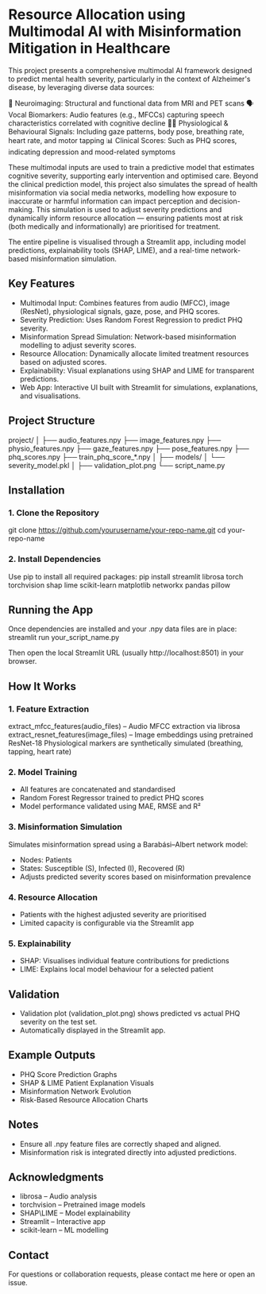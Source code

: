 # Resource Allocation using Multimodal AI with Misinformation Mitigation in Healthcare
This project presents a comprehensive multimodal AI framework designed to predict mental health severity, particularly in the context of Alzheimer's disease, by leveraging diverse data sources:

🧬 Neuroimaging: Structural and functional data from MRI and PET scans
🗣️ Vocal Biomarkers: Audio features (e.g., MFCCs) capturing speech characteristics correlated with cognitive decline
🧍‍♂️ Physiological & Behavioural Signals: Including gaze patterns, body pose, breathing rate, heart rate, and motor tapping
📊 Clinical Scores: Such as PHQ scores, indicating depression and mood-related symptoms

These multimodal inputs are used to train a predictive model that estimates cognitive severity, supporting early intervention and optimised care.
Beyond the clinical prediction model, this project also simulates the spread of health misinformation via social media networks, modelling how exposure to inaccurate or harmful information can impact perception and decision-making. This simulation is used to adjust severity predictions and dynamically inform resource allocation — ensuring patients most at risk (both medically and informationally) are prioritised for treatment.

The entire pipeline is visualised through a Streamlit app, including model predictions, explainability tools (SHAP, LIME), and a real-time network-based misinformation simulation.

## Key Features
* Multimodal Input: Combines features from audio (MFCC), image (ResNet), physiological signals, gaze, pose, and PHQ scores.
* Severity Prediction: Uses Random Forest Regression to predict PHQ severity.
* Misinformation Spread Simulation: Network-based misinformation modelling to adjust severity scores.
* Resource Allocation: Dynamically allocate limited treatment resources based on adjusted scores.
* Explainability: Visual explanations using SHAP and LIME for transparent predictions.
* Web App: Interactive UI built with Streamlit for simulations, explanations, and visualisations.

## Project Structure
project/
│
├── audio_features.npy
├── image_features.npy
├── physio_features.npy
├── gaze_features.npy
├── pose_features.npy
├── phq_scores.npy
├── train_phq_score_*.npy
│
├── models/
│   └── severity_model.pkl
│
├── validation_plot.png
└── script_name.py 

## Installation
### 1. Clone the Repository
git clone https://github.com/yourusername/your-repo-name.git
cd your-repo-name

### 2. Install Dependencies
Use pip to install all required packages:
pip install streamlit librosa torch torchvision shap lime scikit-learn matplotlib networkx pandas pillow

## Running the App
Once dependencies are installed and your .npy data files are in place:
streamlit run your_script_name.py

Then open the local Streamlit URL (usually http://localhost:8501) in your browser.

## How It Works
### 1. Feature Extraction
extract_mfcc_features(audio_files) – Audio MFCC extraction via librosa
extract_resnet_features(image_files) – Image embeddings using pretrained ResNet-18
Physiological markers are synthetically simulated (breathing, tapping, heart rate)

### 2. Model Training
* All features are concatenated and standardised
* Random Forest Regressor trained to predict PHQ scores
* Model performance validated using MAE, RMSE and R²

### 3. Misinformation Simulation
Simulates misinformation spread using a Barabási–Albert network model:

* Nodes: Patients
* States: Susceptible (S), Infected (I), Recovered (R)
* Adjusts predicted severity scores based on misinformation prevalence

### 4. Resource Allocation
* Patients with the highest adjusted severity are prioritised
* Limited capacity is configurable via the Streamlit app

### 5. Explainability
* SHAP: Visualises individual feature contributions for predictions
* LIME: Explains local model behaviour for a selected patient

## Validation
* Validation plot (validation_plot.png) shows predicted vs actual PHQ severity on the test set.
* Automatically displayed in the Streamlit app.

## Example Outputs
* PHQ Score Prediction Graphs
* SHAP & LIME Patient Explanation Visuals
* Misinformation Network Evolution
* Risk-Based Resource Allocation Charts

## Notes
* Ensure all .npy feature files are correctly shaped and aligned.
* Misinformation risk is integrated directly into adjusted predictions.

## Acknowledgments
* librosa – Audio analysis
* torchvision – Pretrained image models
* SHAP\LIME – Model explainability
* Streamlit – Interactive app
* scikit-learn – ML modelling

## Contact
For questions or collaboration requests, please contact me here or open an issue.

